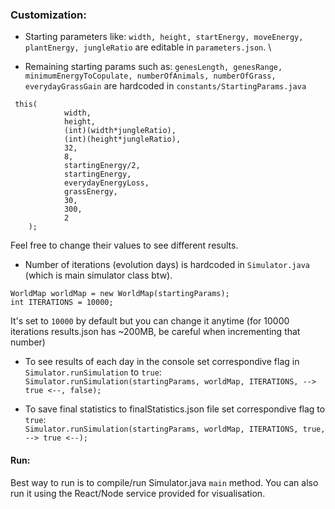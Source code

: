 ### Customization:

- Starting parameters like:
`width, height, startEnergy, moveEnergy, plantEnergy, jungleRatio` are editable in `parameters.json`. \

- Remaining starting params such as:
`genesLength, genesRange, minimumEnergyToCopulate, numberOfAnimals, numberOfGrass, everydayGrassGain` are hardcoded in `constants/StartingParams.java`
```
 this(
            width,
            height,
            (int)(width*jungleRatio),
            (int)(height*jungleRatio),
            32,
            8,
            startingEnergy/2,
            startingEnergy,
            everydayEnergyLoss,
            grassEnergy,
            30,
            300,
            2
    );
```

Feel free to change their values to see different results.

- Number of iterations (evolution days) is hardcoded in `Simulator.java` (which is main simulator class btw).
```
WorldMap worldMap = new WorldMap(startingParams);
int ITERATIONS = 10000;
```
It's set to `10000` by default but you can change it anytime (for 10000 iterations results.json has ~200MB, be careful when incrementing that number)

- To see results of each day in the console set correspondive flag in `Simulator.runSimulation` to `true`: \
``` Simulator.runSimulation(startingParams, worldMap, ITERATIONS, --> true <--, false); ```

- To save final statistics to finalStatistics.json file set correspondive flag to `true`: \
``` Simulator.runSimulation(startingParams, worldMap, ITERATIONS, true, --> true <--); ```

#### Run:

Best way to run is to compile/run Simulator.java `main` method. You can also run it using the React/Node service provided for visualisation.

